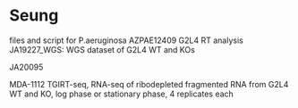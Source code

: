 # Seung
files and script for P.aeruginosa AZPAE12409 G2L4 RT analysis
JA19227_WGS:
WGS dataset of G2L4 WT and KOs

JA20095


MDA-1112
TGIRT-seq, RNA-seq of ribodepleted fragmented RNA from G2L4 WT and KO, log phase or stationary phase, 4 replicates each
